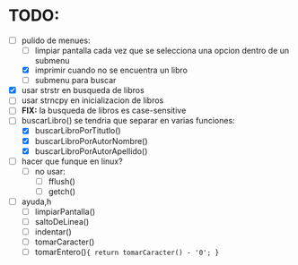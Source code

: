 # TODO:
- [ ] pulido de menues:
  - [ ] limpiar pantalla cada vez que se selecciona una opcion dentro de un submenu
  - [x] imprimir cuando no se encuentra un libro
  - [ ] submenu para buscar
- [x] usar strstr en busqueda de libros
- [ ] usar strncpy en inicializacion de libros
- [ ] **FIX:** la busqueda de libros es case-sensitive
- [ ] buscarLibro() se tendria que separar en varias funciones:
  - [x] buscarLibroPorTitutlo()
  - [x] buscarLibroPorAutorNombre()
  - [x] buscarLibroPorAutorApellido()
- [ ] hacer que funque en linux?
  - [ ] no usar:
    - [ ] fflush()
    - [ ] getch()
- [ ] ayuda,h
  - [ ] limpiarPantalla()
  - [ ] saltoDeLinea()
  - [ ] indentar()
  - [ ] tomarCaracter()
  - [ ] tomarEntero()`{ return tomarCaracter() - '0'; }`	
